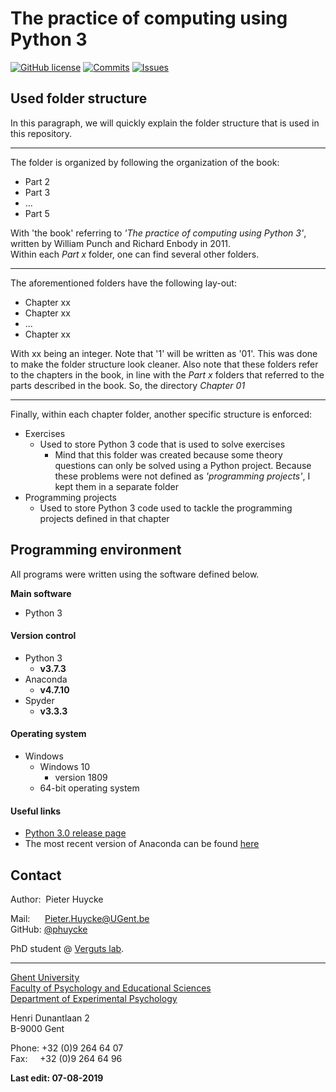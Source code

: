 
# The practice of computing using Python 3

[![GitHub license](https://img.shields.io/apm/l/test.svg)](https://github.com/phuycke/Practice-of-computing-using-Python/blob/master/LICENSE)
[![Commits](https://img.shields.io/github/last-commit/phuycke/Practice-of-computing-using-Python)](https://img.shields.io/github/last-commit/phuycke/Practice-of-computing-using-Python)
[![Issues](https://img.shields.io/github/issues/phuycke/Practice-of-computing-using-Python)](https://img.shields.io/github/issues/phuycke/Practice-of-computing-using-Python)

## Used folder structure   

In this paragraph, we will quickly explain the folder structure that is used in this repository.

---

The folder is organized by following the organization of the book:

- Part 2
- Part 3
- ...
- Part 5

With 'the book' referring to _'The practice of computing using Python 3'_, written by William Punch and Richard Enbody in 2011.   
Within each _Part x_ folder, one can find several other folders.

--- 

The aforementioned folders have the following lay-out:

- Chapter xx
- Chapter xx
- ...
- Chapter xx

With xx being an integer. Note that '1' will be written as '01'. This was done to make the folder structure look cleaner. Also note that these folders refer to the chapters in the book, in line with the _Part x_ folders that referred to the parts described in the book. So, the directory _Chapter 01_ 

---

Finally, within each chapter folder, another specific structure is enforced:

- Exercises
    - Used to store Python 3 code that is used to solve exercises
        - Mind that this folder was created because some theory questions can only be solved using a Python project. Because these problems were not defined as _'programming projects'_, I kept them in a separate folder
- Programming projects
    - Used to store Python 3 code used to tackle the programming projects defined in that chapter

## Programming environment   

All programs were written using the software defined below.

**Main software**

- Python 3
    
#### Version control

- Python 3
    - **v3.7.3**
- Anaconda
    - **v4.7.10**
- Spyder
    - **v3.3.3**

#### Operating system

- Windows
    - Windows 10
        - version 1809
    - 64-bit operating system

#### Useful links

- [Python 3.0 release page][py3]
- The most recent version of Anaconda can be found [here][anaconda]

[py3]: https://www.python.org/download/releases/3.0/
[anaconda]: https://www.anaconda.com/distribution/

## Contact

Author: &nbsp;Pieter Huycke  

Mail: &nbsp;&nbsp;&nbsp;&nbsp;&nbsp;[Pieter.Huycke@UGent.be](mailto:Pieter.Huycke@UGent.be)  
GitHub: [@phuycke][GitHub]

[GitHub]: https://github.com/phuycke

PhD student @ [Verguts lab][Labsite].  

[Labsite]: https://cogcomneurosci.com/

---

[Ghent University][UGent]   
[Faculty of Psychology and Educational Sciences][Faculty]  
[Department of Experimental Psychology][Department]  

[UGent]:      https://www.ugent.be/en
[Faculty]:    https://www.ugent.be/pp/en
[Department]: https://www.ugent.be/pp/experimentele-psychologie/en/research

Henri Dunantlaan 2  
B-9000 Gent  

Phone: +32 (0)9 264 64 07  
Fax: &nbsp;&nbsp;&nbsp;&nbsp;+32 (0)9 264 64 96 

**Last edit: 07-08-2019**
